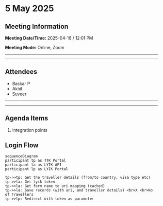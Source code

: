 # 5 May 2025
## Meeting Information

**Meeting Date/Time:** 2025-04-16 / 12:01 PM

**Meeting Mode:** Online, Zoom

---
---
## Attendees

- Baskar P
- Akhil
- Suveer

- ---
- ---

## Agenda Items

1. Integration points

## Login Flow

```mermaid
sequenceDiagram
participant tp as TTK Portal
participant la as LYIK API
participant lp as LYIK Portal

tp->>tp: Get the traveller details (from/to country, visa type etc)
tp->>la: Get lyik token
tp->>la: Get form name to uri mapping (cached)
tp->>la: Save records (with uri, and traveller details) <br>X <br>No of Travellers
tp->>lp: Redirect with token as parameter



```
